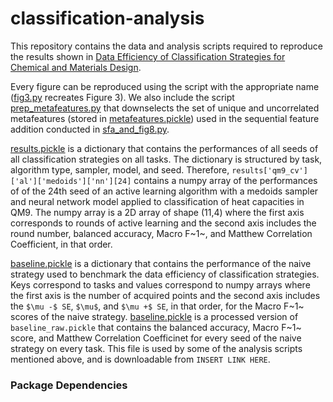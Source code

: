 # classification-analysis

This repository contains the data and analysis scripts required to reproduce the results shown in [Data Efficiency of Classification Strategies for Chemical and Materials Design](https://doi.org/10.26434/chemrxiv-2024-1sspf).

Every figure can be reproduced using the script with the appropriate name ([fig3.py](fig3.py) recreates Figure 3). We also include the script [prep_metafeatures.py](prep_metafeatures.py) that downselects the set of unique and uncorrelated metafeatures (stored in [metafeatures.pickle](metafeatures.pickle)) used in the sequential feature addition conducted in [sfa_and_fig8.py](sfa_and_fig8.py).

[results.pickle](results.pickle) is a dictionary that contains the performances of all seeds of all classification strategies on all tasks. The dictionary is structured by task, algorithm type, sampler, model, and seed. Therefore, `results['qm9_cv']['al']['medoids']['nn'][24]` contains a numpy array of the performances of of the 24th seed of an active learning algorithm with a medoids sampler and neural network model applied to classification of heat capacities in QM9. The numpy array is a 2D array of shape (11,4) where the first axis corresponds to rounds of active learning and the second axis includes the round number, balanced accuracy, Macro F~1~, and Matthew Correlation Coefficient, in that order. 

[baseline.pickle](baseline.pickle) is a dictionary that contains the performance of the naive strategy used to benchmark the data efficiency of classification strategies. Keys correspond to tasks and values correspond to numpy arrays where the first axis is the number of acquired points and the second axis includes the `$\mu -$ SE`, `$\mu$`, and `$\mu +$ SE`, in that order, for the Macro F~1~ scores of the naive strategy. [baseline.pickle](baseline.pickle) is a processed version of `baseline_raw.pickle` that contains the balanced accuracy, Macro F~1~ score, and Matthew Correlation Coefficinet for every seed of the naive strategy on every task. This file is used by some of the analysis scripts mentioned above, and is downloadable from `INSERT LINK HERE`.

### Package Dependencies